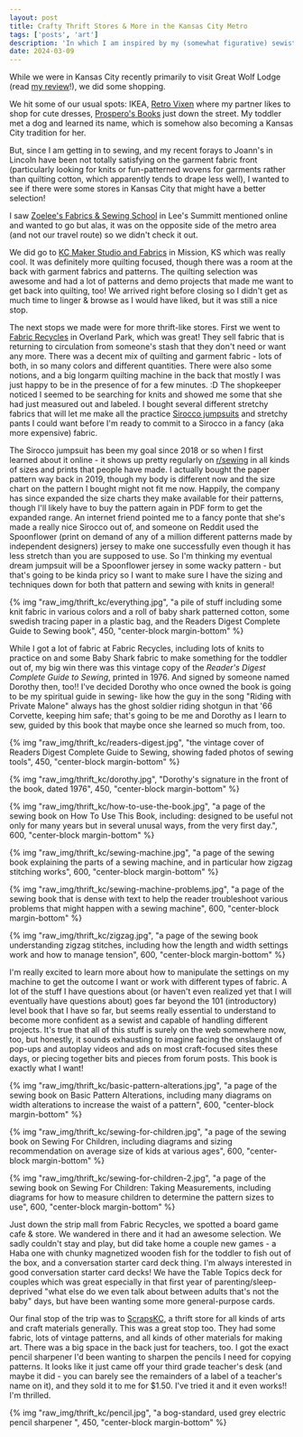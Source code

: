 ```yaml
---
layout: post
title: Crafty Thrift Stores & More in the Kansas City Metro
tags: ['posts', 'art']
description: 'In which I am inspired by my (somewhat figurative) sewist ancestor, Dorothy'
date: 2024-03-09
---
```


While we were in Kansas City recently primarily to visit Great Wolf Lodge (read [my review](/great-wolf-lodge)!), we did some shopping. 

We hit some of our usual spots: IKEA, [Retro Vixen](https://www.retrovixenkc.com/) where my partner likes to shop for cute dresses, [Prospero's Books](https://prosperosbookstore.com/) just down the street. My toddler met a dog and learned its name, which is somehow also becoming a Kansas City tradition for her. 

But, since I am getting in to sewing, and my recent forays to Joann's in Lincoln have been not totally satisfying on the garment fabric front (particularly looking for knits or fun-patterned wovens for garments rather than quilting cotton, which apparently tends to drape less well), I wanted to see if there were some stores in Kansas City that might have a better selection!

I saw [Zoelee's Fabrics & Sewing School](https://www.zoelees.com/) in Lee's Summitt mentioned online and wanted to go but alas, it was on the opposite side of the metro area (and not our travel route) so we didn't check it out. 

We did go to [KC Maker Studio and Fabrics](https://www.kcmakerstudio.com) in Mission, KS which was really cool. It was definitely more quilting focused, though there was a room at the back with garment fabrics and patterns. The quilting selection was awesome and had a lot of patterns and demo projects that made me want to get back into quilting, too! We arrived right before closing so I didn't get as much time to linger & browse as I would have liked, but it was still a nice stop. 

The next stops we made were for more thrift-like stores. First we went to [Fabric Recycles](http://www.fabricrecycles.com/home.html) in Overland Park, which was great! They sell fabric that is returning to circulation from someone's stash that they don't need or want any more. There was a decent mix of quilting and garment fabric - lots of both, in so many colors and different quantities. There were also some notions, and a big longarm quilting machine in the back that mostly I was just happy to be in the presence of for a few minutes. :D The shopkeeper noticed I seemed to be searching for knits and showed me some that she had just measured out and labeled. I bought several different stretchy fabrics that will let me make all the practice [Sirocco jumpsuits](https://shop.deer-and-doe.fr/en/sewing-patterns/122-sirocco-jumpsuit-pdf.html) and stretchy pants I could want before I'm ready to commit to a Sirocco in a fancy (aka more expensive) fabric. 

The Sirocco jumpsuit has been my goal since 2018 or so when I first learned about it online - it shows up pretty regularly on  [r/sewing](https://www.reddit.com/r/sewing) in all kinds of sizes and prints that people have made. I actually bought the paper pattern way back in 2019, though my body is different now and the size chart on the pattern I bought might not fit me now. Happily, the company has since expanded the size charts they make available for their patterns, though I'll likely have to buy the pattern again in PDF form to get the expanded range. An internet friend pointed me to a fancy ponte that she's made a really nice Sirocco out of, and someone on Reddit used the Spoonflower (print on demand of any of a million different patterns made by independent designers) jersey to make one successfully even though it has less stretch than you are supposed to use. So I'm thinking my eventual dream jumpsuit will be a Spoonflower jersey in some wacky pattern - but that's going to be kinda pricy so I want to make sure I have the sizing and techniques down for both that pattern and sewing with knits in general! 

{% img "raw_img/thrift_kc/everything.jpg", "a pile of stuff including some knit fabric in various colors and a roll of baby shark patterned cotton, some swedish tracing paper in a plastic bag, and the Readers Digest Complete Guide to Sewing book", 450, "center-block margin-bottom" %}

While I got a lot of fabric at Fabric Recycles, including lots of knits to practice on and some Baby Shark fabric to make something for the toddler out of, my big win there was this vintage copy of the _Reader's Digest Complete Guide to Sewing_, printed in 1976. And signed by someone named Dorothy then, too!! I've decided Dorothy who once owned the book is going to be my spiritual guide in sewing- like how the guy in the song "Riding with Private Malone" always has the ghost soldier riding shotgun in that '66 Corvette, keeping him safe; that's going to be me and Dorothy as I learn to sew, guided by this book that maybe once she learned so much from, too.

{% img "raw_img/thrift_kc/readers-digest.jpg", "the vintage cover of Readers Digest Complete Guide to Sewing, showing faded photos of sewing tools", 450, "center-block margin-bottom" %}

{% img "raw_img/thrift_kc/dorothy.jpg", "Dorothy's signature in the front of the book, dated 1976", 450, "center-block margin-bottom" %}

{% img "raw_img/thrift_kc/how-to-use-the-book.jpg", "a page of the sewing book on How To Use This Book, including: designed to be useful not only for many years but in several unusal ways, from the very first day.", 600, "center-block margin-bottom" %}

{% img "raw_img/thrift_kc/sewing-machine.jpg", "a page of the sewing book explaining the parts of a sewing machine, and in particular how zigzag stitching works", 600, "center-block margin-bottom" %}

{% img "raw_img/thrift_kc/sewing-machine-problems.jpg", "a page of the sewing book that is dense with text to help the reader troubleshoot various problems that might happen with a sewing machine", 600, "center-block margin-bottom" %}

{% img "raw_img/thrift_kc/zigzag.jpg", "a page of the sewing book understanding zigzag stitches, including how the length and width settings work and how to manage tension", 600, "center-block margin-bottom" %}

I'm really excited to learn more about how to manipulate the settings on my machine to get the outcome I want or work with different types of fabric. A lot of the stuff I have questions about (or haven't even realized yet that I will eventually have questions about) goes far beyond the 101 (introductory) level book that I have so far, but seems really essential to understand to become more confident as a sewist and capable of handling different projects. It's true that all of this stuff is surely on the web somewhere now, too, but honestly, it sounds exhausting to imagine facing the onslaught of pop-ups and autoplay videos and ads on most craft-focused sites these days, or piecing together bits and pieces from forum posts. This book is exactly what I want!

{% img "raw_img/thrift_kc/basic-pattern-alterations.jpg", "a page of the sewing book on Basic Pattern Alterations, including many diagrams on width alterations to increase the waist of a pattern", 600, "center-block margin-bottom" %}

{% img "raw_img/thrift_kc/sewing-for-children.jpg", "a page of the sewing book on Sewing For Children, including diagrams and sizing recommendation on average size of kids at various ages", 600, "center-block margin-bottom" %}

{% img "raw_img/thrift_kc/sewing-for-children-2.jpg", "a page of the sewing book on Sewing For Children: Taking Measurements, including diagrams for how to measure children to determine the pattern sizes to use", 600, "center-block margin-bottom" %}

Just down the strip mall from Fabric Recycles, we spotted a board game cafe & store. We wandered in there and it had an awesome selection. We sadly couldn't stay and play, but did take home a couple new games - a Haba one with chunky magnetized wooden fish for the toddler to fish out of the box, and a conversation starter card deck thing. I'm always interested in good conversation starter card decks! We have the Table Topics deck for couples which was great especially in that first year of parenting/sleep-deprived "what else do we even talk about between adults that's not the baby" days, but have been wanting some more general-purpose cards.

Our final stop of the trip was to [ScrapsKC](https://scrapskc.org/), a thrift store for all kinds of arts and craft materials generally. This was a great stop too. They had some fabric, lots of vintage patterns, and all kinds of other materials for making art. There was a big space in the back just for teachers, too. I got the exact pencil sharpener I'd been wanting to sharpen the pencils I need for copying patterns. It looks like it just came off your third grade teacher's desk (and maybe it did - you can barely see the remainders of a label of a teacher's name on it), and they sold it to me for $1.50. I've tried it and it even works!! I'm thrilled. 

{% img "raw_img/thrift_kc/pencil.jpg", "a bog-standard, used grey electric pencil sharpener ", 450, "center-block margin-bottom" %}